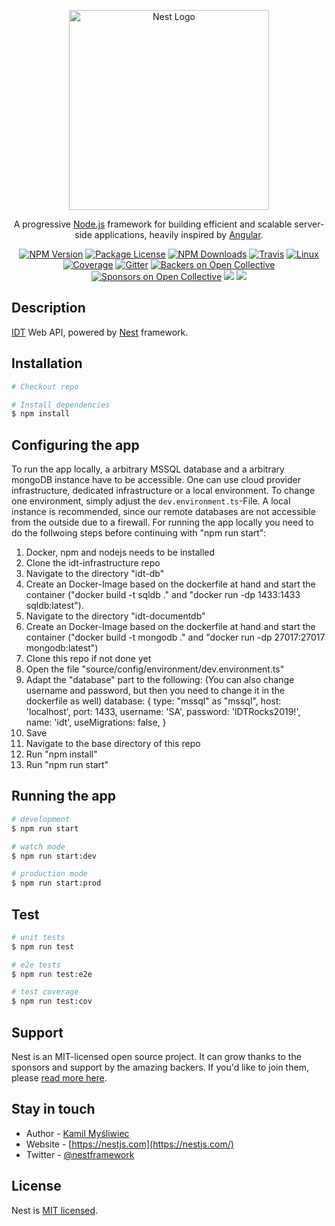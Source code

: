 <p align="center">
  <a href="http://nestjs.com/" target="blank"><img src="https://nestjs.com/img/logo_text.svg" width="320" alt="Nest Logo" /></a>
</p>

[travis-image]: https://api.travis-ci.org/nestjs/nest.svg?branch=master
[travis-url]: https://travis-ci.org/nestjs/nest
[linux-image]: https://img.shields.io/travis/nestjs/nest/master.svg?label=linux
[linux-url]: https://travis-ci.org/nestjs/nest
  
  <p align="center">A progressive <a href="http://nodejs.org" target="blank">Node.js</a> framework for building efficient and scalable server-side applications, heavily inspired by <a href="https://angular.io" target="blank">Angular</a>.</p>
    <p align="center">
<a href="https://www.npmjs.com/~nestjscore"><img src="https://img.shields.io/npm/v/@nestjs/core.svg" alt="NPM Version" /></a>
<a href="https://www.npmjs.com/~nestjscore"><img src="https://img.shields.io/npm/l/@nestjs/core.svg" alt="Package License" /></a>
<a href="https://www.npmjs.com/~nestjscore"><img src="https://img.shields.io/npm/dm/@nestjs/core.svg" alt="NPM Downloads" /></a>
<a href="https://travis-ci.org/nestjs/nest"><img src="https://api.travis-ci.org/nestjs/nest.svg?branch=master" alt="Travis" /></a>
<a href="https://travis-ci.org/nestjs/nest"><img src="https://img.shields.io/travis/nestjs/nest/master.svg?label=linux" alt="Linux" /></a>
<a href="https://coveralls.io/github/nestjs/nest?branch=master"><img src="https://coveralls.io/repos/github/nestjs/nest/badge.svg?branch=master#5" alt="Coverage" /></a>
<a href="https://gitter.im/nestjs/nestjs?utm_source=badge&utm_medium=badge&utm_campaign=pr-badge&utm_content=body_badge"><img src="https://badges.gitter.im/nestjs/nestjs.svg" alt="Gitter" /></a>
<a href="https://opencollective.com/nest#backer"><img src="https://opencollective.com/nest/backers/badge.svg" alt="Backers on Open Collective" /></a>
<a href="https://opencollective.com/nest#sponsor"><img src="https://opencollective.com/nest/sponsors/badge.svg" alt="Sponsors on Open Collective" /></a>
  <a href="https://paypal.me/kamilmysliwiec"><img src="https://img.shields.io/badge/Donate-PayPal-dc3d53.svg"/></a>
  <a href="https://twitter.com/nestframework"><img src="https://img.shields.io/twitter/follow/nestframework.svg?style=social&label=Follow"></a>
</p>
  <!--[![Backers on Open Collective](https://opencollective.com/nest/backers/badge.svg)](https://opencollective.com/nest#backer)
  [![Sponsors on Open Collective](https://opencollective.com/nest/sponsors/badge.svg)](https://opencollective.com/nest#sponsor)-->

## Description

[IDT](https://idt.in.tum.de) Web API, powered by [Nest](https://github.com/nestjs/nest) framework.

## Installation

```bash
# Checkout repo

# Install dependencies
$ npm install
```

## Configuring the app
To run the app locally, a arbitrary MSSQL database and a arbitrary mongoDB instance have to be accessible. One can use cloud provider infrastructure, dedicated infrastructure or a local environment. To change one environment, simply adjust the `dev.environment.ts`-File.
A local instance is recommended, since our remote databases are not accessible from the outside due to a firewall. For running the app locally you need to do the follwoing steps before continuing with "npm run start":

1. Docker, npm and nodejs needs to be installed
2. Clone the idt-infrastructure repo
3. Navigate to the directory "idt-db"
4. Create an Docker-Image based on the dockerfile at hand and start the container ("docker build -t sqldb ." and "docker run -dp 1433:1433 sqldb:latest").
5. Navigate to the directory "idt-documentdb" 
6. Create an Docker-Image based on the dockerfile at hand and start the container ("docker build -t mongodb ." and "docker run -dp 27017:27017 mongodb:latest")
7. Clone this repo if not done yet
8. Open the file "source/config/environment/dev.environment.ts"
9. Adapt the "database" part to the following: (You can also change username and password, but then you need to change it in the dockerfile as well)
      database: {
              type: "mssql" as "mssql",
              host: 'localhost',
              port: 1433,
              username: 'SA',
              password: 'IDTRocks2019!',
              name: 'idt',
              useMigrations: false,
          }
10. Save
11. Navigate to the base directory of this repo
12. Run "npm install"
13. Run "npm run start"


## Running the app

```bash
# development
$ npm run start

# watch mode
$ npm run start:dev

# production mode
$ npm run start:prod
```

## Test

```bash
# unit tests
$ npm run test

# e2e tests
$ npm run test:e2e

# test coverage
$ npm run test:cov
```

## Support

Nest is an MIT-licensed open source project. It can grow thanks to the sponsors and support by the amazing backers. If you'd like to join them, please [read more here](https://docs.nestjs.com/support).

## Stay in touch

- Author - [Kamil Myśliwiec](https://kamilmysliwiec.com)
- Website - [https://nestjs.com](https://nestjs.com/)
- Twitter - [@nestframework](https://twitter.com/nestframework)

## License

  Nest is [MIT licensed](LICENSE).
